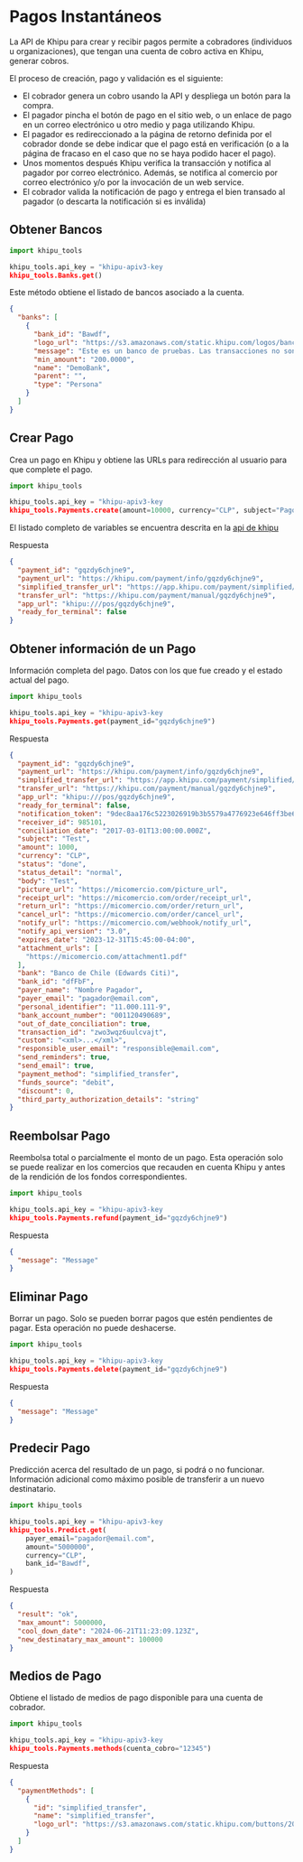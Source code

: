 # Pagos Instantáneos

La API de Khipu para crear y recibir pagos permite a cobradores (individuos u organizaciones), que tengan una cuenta de cobro activa en Khipu, generar cobros.

El proceso de creación, pago y validación es el siguiente:

* El cobrador genera un cobro usando la API y despliega un botón para la compra.
* El pagador pincha el botón de pago en el sitio web, o un enlace de pago en un correo electrónico u otro medio y paga utilizando Khipu.
* El pagador es redireccionado a la página de retorno definida por el cobrador donde se debe indicar que el pago está en verificación (o a la página de fracaso en el caso que no se haya podido hacer el pago).
* Unos momentos después Khipu verifica la transacción y notifica al pagador por correo electrónico. Además, se notifica al comercio por correo electrónico y/o por la invocación de un web service.
* El cobrador valida la notificación de pago y entrega el bien transado al pagador (o descarta la notificación si es inválida)

## Obtener Bancos

```py
import khipu_tools

khipu_tools.api_key = "khipu-apiv3-key
khipu_tools.Banks.get()
```

Este método obtiene el listado de bancos asociado a la cuenta.

```json
{
  "banks": [
    {
      "bank_id": "Bawdf",
      "logo_url": "https://s3.amazonaws.com/static.khipu.com/logos/bancos/chile/demobank-icon.png",
      "message": "Este es un banco de pruebas. Las transacciones no son reales.",
      "min_amount": "200.0000",
      "name": "DemoBank",
      "parent": "",
      "type": "Persona"
    }
  ]
}
```

## Crear Pago

Crea un pago en Khipu y obtiene las URLs para redirección al usuario para que complete el pago.

```py
import khipu_tools

khipu_tools.api_key = "khipu-apiv3-key
khipu_tools.Payments.create(amount=10000, currency="CLP", subject="Pago de prueba")
```

El listado completo de variables se encuentra descrita en la [api de khipu](https://docs.khipu.com/openapi/es/v1/instant-payment/openapi/operation/postPayment/)

Respuesta

```json
{
  "payment_id": "gqzdy6chjne9",
  "payment_url": "https://khipu.com/payment/info/gqzdy6chjne9",
  "simplified_transfer_url": "https://app.khipu.com/payment/simplified/gqzdy6chjne9",
  "transfer_url": "https://khipu.com/payment/manual/gqzdy6chjne9",
  "app_url": "khipu:///pos/gqzdy6chjne9",
  "ready_for_terminal": false
}
```

## Obtener información de un Pago

Información completa del pago. Datos con los que fue creado y el estado actual del pago.

```py
import khipu_tools

khipu_tools.api_key = "khipu-apiv3-key
khipu_tools.Payments.get(payment_id="gqzdy6chjne9")
```

Respuesta

```json
{
  "payment_id": "gqzdy6chjne9",
  "payment_url": "https://khipu.com/payment/info/gqzdy6chjne9",
  "simplified_transfer_url": "https://app.khipu.com/payment/simplified/gqzdy6chjne9",
  "transfer_url": "https://khipu.com/payment/manual/gqzdy6chjne9",
  "app_url": "khipu:///pos/gqzdy6chjne9",
  "ready_for_terminal": false,
  "notification_token": "9dec8aa176c5223026919b3b5579a4776923e646ff3be686b9e6b62ec042e91f",
  "receiver_id": 985101,
  "conciliation_date": "2017-03-01T13:00:00.000Z",
  "subject": "Test",
  "amount": 1000,
  "currency": "CLP",
  "status": "done",
  "status_detail": "normal",
  "body": "Test",
  "picture_url": "https://micomercio.com/picture_url",
  "receipt_url": "https://micomercio.com/order/receipt_url",
  "return_url": "https://micomercio.com/order/return_url",
  "cancel_url": "https://micomercio.com/order/cancel_url",
  "notify_url": "https://micomercio.com/webhook/notify_url",
  "notify_api_version": "3.0",
  "expires_date": "2023-12-31T15:45:00-04:00",
  "attachment_urls": [
    "https://micomercio.com/attachment1.pdf"
  ],
  "bank": "Banco de Chile (Edwards Citi)",
  "bank_id": "dfFbF",
  "payer_name": "Nombre Pagador",
  "payer_email": "pagador@email.com",
  "personal_identifier": "11.000.111-9",
  "bank_account_number": "001120490689",
  "out_of_date_conciliation": true,
  "transaction_id": "zwo3wqz6uulcvajt",
  "custom": "<xml>...</xml>",
  "responsible_user_email": "responsible@email.com",
  "send_reminders": true,
  "send_email": true,
  "payment_method": "simplified_transfer",
  "funds_source": "debit",
  "discount": 0,
  "third_party_authorization_details": "string"
}
```

## Reembolsar Pago

Reembolsa total o parcialmente el monto de un pago. Esta operación solo se puede
realizar en los comercios que recauden en cuenta Khipu y antes de la rendición de los fondos correspondientes.

```py
import khipu_tools

khipu_tools.api_key = "khipu-apiv3-key
khipu_tools.Payments.refund(payment_id="gqzdy6chjne9")
```

Respuesta

```json
{
  "message": "Message"
}
```

## Eliminar Pago

Borrar un pago. Solo se pueden borrar pagos que estén pendientes de pagar. Esta operación no puede deshacerse.

```py
import khipu_tools

khipu_tools.api_key = "khipu-apiv3-key
khipu_tools.Payments.delete(payment_id="gqzdy6chjne9")
```

Respuesta

```json
{
  "message": "Message"
}
```

## Predecir Pago

Predicción acerca del resultado de un pago, si podrá o no funcionar. Información adicional como máximo posible de transferir a un nuevo destinatario.

```py
import khipu_tools

khipu_tools.api_key = "khipu-apiv3-key
khipu_tools.Predict.get(
    payer_email="pagador@email.com",
    amount="5000000",
    currency="CLP",
    bank_id="Bawdf",
)
```

Respuesta

```json
{
  "result": "ok",
  "max_amount": 5000000,
  "cool_down_date": "2024-06-21T11:23:09.123Z",
  "new_destinatary_max_amount": 100000
}
```

## Medios de Pago

Obtiene el listado de medios de pago disponible para una cuenta de cobrador.

```py
import khipu_tools

khipu_tools.api_key = "khipu-apiv3-key
khipu_tools.Payments.methods(cuenta_cobro="12345")
```

Respuesta

```json
{
  "paymentMethods": [
    {
      "id": "simplified_transfer",
      "name": "simplified_transfer",
      "logo_url": "https://s3.amazonaws.com/static.khipu.com/buttons/2015/150x50-transparent.png"
    }
  ]
}
```
